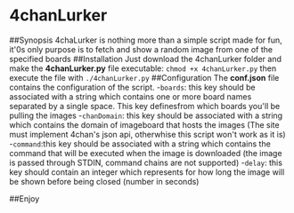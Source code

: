 # 4chanLurker
##Synopsis
4chaLurker is nothing more than a simple script made for fun, it'0s only purpose is to fetch and show a random image from one of the specified boards
##Installation
Just download the 4chanLurker folder and make the **4chanLurker.py** file executable:
`chmod +x 4chanLurker.py`
then execute the file with
`./4chanLurker.py`
##Configuration
The **conf.json** file contains the configuration of the script.
-`boards`: this key should be associated with a string which contains one or more board names separated by a single space. This key definesfrom which boards you'll be pulling the images
-`chanDomain`: this key should be associated with a string which contains the domain of imageboard that hosts the images (The site must implement 4chan's json api, otherwhise this script won't work as it is)
-`command`:this key should be associated with a string which contains the command that will be executed when the image is downloaded (the image is passed through STDIN, command chains are not supported)
-`delay`: this key should contain an integer which represents for how long the image will be shown before being closed (number in seconds)

##Enjoy
